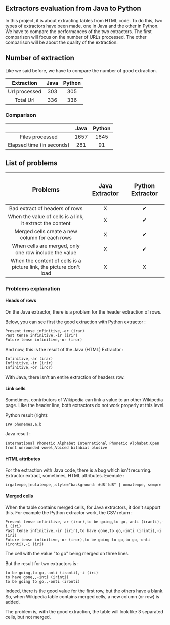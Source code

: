 ## Extractors evaluation from Java to Python
In this project, it is about extracting tables from HTML code. To do this, two types of extractors have been made, one in Java and the other in Python. We have to compare the performances of the two extractors. 
The first comparison will focus on the number of URLs processed. 
The other comparison will be about the quality of the extraction.

## Number of extraction

Like we said before, we have to compare the number of good extraction.

|Extraction|Java|Python|
|:----------:|:---------:|:---------:|
|Url processed|303|305|
|Total Url|336| 336|

### Comparison

| |Java|Python|
|:----------:|:----------:|:---------:|
|Files processed|1657|1645|
|Elapsed time (in seconds)|281| 91|
 
## List of problems
|<h3>Problems </h3>| <h3>Java Extractor</h3>       |  <h3>Python Extractor</h3>  |
|:---------------:|:------------:|:------------:| 
|Bad extract of headers of rows| X | ✔ |
|When the value of cells is a link, it extract the content| X | ✔ |
|Merged cells create a new column for each rows| X | ✔ |
|When cells are merged, only one row include the value| X | ✔ |
|When the content of cells is a picture link, the picture don't load | X | X |

### Problems explanation

#### Heads of rows

On the Java extractor, there is a problem for the header extraction of rows.

Below, you can see first the good extraction with Python extractor :

```
Present tense infinitive,-ar (irar)
Past tense infinitive,-ir (irir)
Future tense infinitive,-or (iror)
```

And now, this is the result of the Java (HTML) Extractor : 

```
Infinitive,-ar (irar)
Infinitive,-ir (irir)
Infinitive,-or (iror)
```

With Java, there isn't an entire extraction of headers row.

#### Link cells

Sometimes, contributors of Wikipedia can link a value to an other Wikipedia page.
Like the header line, both extractors do not work properly at this level. 

Python result (right): 

```
IPA phonemes,a,b
```

Java result : 

```
International Phonetic Alphabet International Phonetic Alphabet,Open front unrounded vowel,Voiced bilabial plosive
```

#### HTML attributes

For the extraction with Java code, there is a bug which isn't recurring. 
Extractor extract, sometimes, HTML attributes. Exemple : 

```
irgatempe,|nulatempe,,style="background: #d8ffd8" | omnatempe, sempre
```

#### Merged cells

When the table contains merged cells, for Java extractors, it don't support this. 
For example the Python extractor work, the CSV return :

```
Present tense infinitive,-ar (irar),to be going,to go,-anti (iranti),-i (iri)
Past tense infinitive,-ir (irir),to have gone,to go,-inti (irinti),-i (iri)
Future tense infinitive,-or (iror),to be going to go,to go,-onti (ironti),-i (iri)
```
The cell with the value "to go" being merged on three lines.

But the result for two extractors is :

```
to be going,to go,-anti (iranti),-i (iri)
to have gone,,-inti (irinti)
to be going to go,,-onti (ironti)
```

Indeed, there is the good value for the first row, but the others have a blank. So, when Wikipedia table contains merged cells, a new column (or row) is added.

The problem is, with the good extraction, the table will look like 3 separated cells, but not merged.
